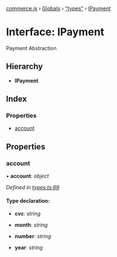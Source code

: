 [commerce.js](../README.md) › [Globals](../globals.md) › ["types"](../modules/_types_.md) › [IPayment](_types_.ipayment.md)

# Interface: IPayment

Payment Abstraction

## Hierarchy

* **IPayment**

## Index

### Properties

* [account](_types_.ipayment.md#account)

## Properties

###  account

• **account**: *object*

*Defined in [types.ts:69](https://github.com/shopjs/commerce.js/blob/91f7495/src/types.ts#L69)*

#### Type declaration:

* **cvc**: *string*

* **month**: *string*

* **number**: *string*

* **year**: *string*
